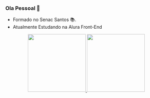 ### Ola Pessoal 👋
- Formado no Senac Santos 📚.
- Atualmente Estudando na Alura Front-End

<div align="center">
  <a href="https://github.com/DiegoJunior">
  <img height="180em" src="https://github-readme-stats.vercel.app/api?username=DiegoJunior&show_icons=true&theme=tokyonight&include_all_commits=true&count_private=true"/>
  <img height="180em" src="https://github-readme-stats.vercel.app/api/top-langs/?username=DiegoJunior&layout=compact&langs_count=7&theme=tokyonight"/>
</div>
